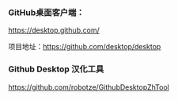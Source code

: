 ### GitHub桌面客户端：

https://desktop.github.com/

项目地址：https://github.com/desktop/desktop

### Github Desktop 汉化工具

https://github.com/robotze/GithubDesktopZhTool

